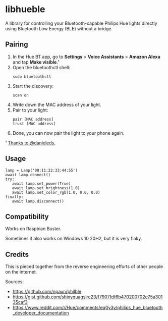 # libhueble

A library for controlling your Bluetooth-capable Philips Hue lights directly using Bluetooth Low Energy (BLE) without a bridge.

## Pairing

1. In the Hue BT app, go to **Settings** > **Voice Assistants** > **Amazon Alexa** and tap **Make visible**.¹
2. Open the bluetoothctl shell:
   ```
   sudo bluetoothctl
   ```
3. Start the discovery:
   ```
   scan on
   ```
4. Write down the MAC address of your light.
5. Pair to your light:
   ```
   pair [MAC address]
   trust [MAC address]
   ```
6. Done, you can now pair the light to your phone again.

¹ [Thanks to @danieleds.](https://github.com/alexhorn/laemp/issues/1)

## Usage

```
lamp = Lamp('00:11:22:33:44:55')
await lamp.connect()
try:
   await lamp.set_power(True)
   await lamp.set_brightness(1.0)
   await lamp.set_color_rgb(1.0, 0.0, 0.0)
finally:
   await lamp.disconnect()
```

## Compatibility

Works on Raspbian Buster.

Sometimes it also works on Windows 10 20H2, but it is very flaky.

## Credits

This is pieced together from the reverse engineering efforts of other people on the internet.

Sources:
* https://github.com/npaun/philble
* https://gist.github.com/shinyquagsire23/f7907fdf6b470200702e75a30135caf3
* https://www.reddit.com/r/Hue/comments/eq0y3y/philips_hue_bluetooth_developer_documentation
